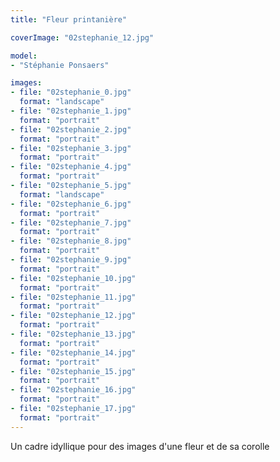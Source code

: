 ```yaml
---
title: "Fleur printanière"

coverImage: "02stephanie_12.jpg"

model: 
- "Stéphanie Ponsaers"

images:
- file: "02stephanie_0.jpg"
  format: "landscape"
- file: "02stephanie_1.jpg"
  format: "portrait"
- file: "02stephanie_2.jpg"
  format: "portrait"
- file: "02stephanie_3.jpg"
  format: "portrait"
- file: "02stephanie_4.jpg"
  format: "portrait"
- file: "02stephanie_5.jpg"
  format: "landscape"
- file: "02stephanie_6.jpg"
  format: "portrait"
- file: "02stephanie_7.jpg"
  format: "portrait"
- file: "02stephanie_8.jpg"
  format: "portrait"
- file: "02stephanie_9.jpg"
  format: "portrait"
- file: "02stephanie_10.jpg"
  format: "portrait"
- file: "02stephanie_11.jpg"
  format: "portrait"
- file: "02stephanie_12.jpg"
  format: "portrait"
- file: "02stephanie_13.jpg"
  format: "portrait"
- file: "02stephanie_14.jpg"
  format: "portrait"
- file: "02stephanie_15.jpg"
  format: "portrait"
- file: "02stephanie_16.jpg"
  format: "portrait"
- file: "02stephanie_17.jpg"
  format: "portrait"
---
```


Un cadre idyllique pour des images d'une fleur et de sa corolle